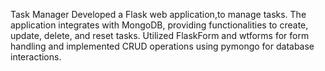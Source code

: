 Task Manager
Developed a Flask web application,to manage tasks. The application integrates with MongoDB, providing functionalities to create, update, delete, and reset tasks. Utilized FlaskForm and wtforms for form handling and implemented CRUD operations using pymongo for database interactions.

